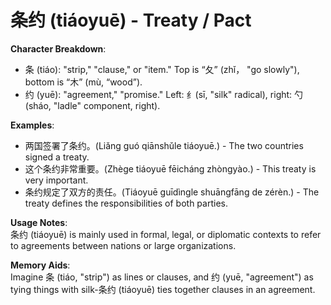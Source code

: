 # **条约 (tiáoyuē) - Treaty / Pact**

**Character Breakdown**:  
- 条 (tiáo): "strip," "clause," or "item." Top is “夂” (zhǐ， "go slowly"), bottom is “木” (mù, “wood”).
- 约 (yuē): "agreement," "promise." Left: 纟(sī, "silk" radical), right: 勺 (sháo, "ladle" component, right).

**Examples**:  
- 两国签署了条约。(Liǎng guó qiānshǔle tiáoyuē.) - The two countries signed a treaty.  
- 这个条约非常重要。(Zhège tiáoyuē fēicháng zhòngyào.) - This treaty is very important.  
- 条约规定了双方的责任。(Tiáoyuē guīdìngle shuāngfāng de zérèn.) - The treaty defines the responsibilities of both parties.

**Usage Notes**:  
条约 (tiáoyuē) is mainly used in formal, legal, or diplomatic contexts to refer to agreements between nations or large organizations.

**Memory Aids**:  
Imagine 条 (tiáo, "strip") as lines or clauses, and 约 (yuē, "agreement") as tying things with silk-条约 (tiáoyuē) ties together clauses in an agreement.
